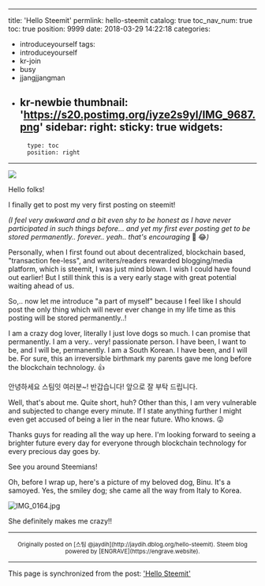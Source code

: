 
---
title: 'Hello Steemit'
permlink: hello-steemit
catalog: true
toc_nav_num: true
toc: true
position: 9999
date: 2018-03-29 14:22:18
categories:
- introduceyourself
tags:
- introduceyourself
- kr-join
- busy
- jjangjjangman
- kr-newbie
thumbnail: 'https://s20.postimg.org/iyze2s9yl/IMG_9687.png'
sidebar:
    right:
        sticky: true
widgets:
    -
        type: toc
        position: right
---


![](https://s20.postimg.org/iyze2s9yl/IMG_9687.png)

Hello folks!

I finally get to post my very first posting on steemit!

*(I feel very awkward and a bit even shy to be honest as I have never participated in such things before... and yet my first ever posting get to be stored permanently.. forever.. yeah.. that's encouraging* &#128584; &#128514;*)*

Personally, when I first found out about decentralized, blockchain based, "transaction fee-less", and writers/readers rewarded blogging/media platform, which is steemit, I was just mind blown. I wish I could have found out earlier! But I still think this is a very early stage with great potential waiting ahead of us.

So,.. now let me introduce "a part of myself" because I feel like I should post the only thing which will never ever change in my life time as this posting will be stored permanently..! 

I am a crazy dog lover, literally I just love dogs so much. I can promise that permanently.
I am a very.. very! passionate person. I have been, I want to be, and I will be, permanently.
I am a South Korean. I have been, and I will be. For sure, this an irreversible birthmark my parents gave me long before the blockchain technology. &#128077;

안녕하세요 스팀잇 여러분~! 반갑습니다! 앞으로 잘 부탁 드립니다.

Well, that's about me. Quite short, huh? Other than this, I am very vulnerable and subjected to change every minute. If I state anything further I might even get accused of being a lier in the near future. Who knows. &#128540;

Thanks guys for reading all the way up here. I'm looking forward to seeing a brighter future every day for everyone through blockchain technology for every precious day goes by.

See you around Steemians!

Oh, before I wrap up, here's a picture of my beloved dog, Binu.
It's a samoyed. Yes, the smiley dog; she came all the way from Italy to Korea.

![IMG_0164.jpg](https://gateway.ipfs.io/ipfs/QmRef3GdciqnQk7PuET67UsdY7ShiSQnPh5uHmQZTxaCff)

She definitely makes me crazy!!

***
<center><sup>Originally posted on [스팀 @jaydih](http://jaydih.dblog.org/hello-steemit). Steem blog powered by [ENGRAVE](https://engrave.website).</sup></center>

- - -

This page is synchronized from the post: ['Hello Steemit'](https://steemit.com/@jaydih/hello-steemit)
